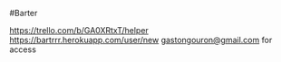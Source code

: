 #Barter


https://trello.com/b/GA0XRtxT/helper
https://bartrrr.herokuapp.com/user/new
gastongouron@gmail.com for access
